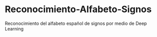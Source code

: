 # Reconocimiento-Alfabeto-Signos
Reconocimiento del alfabeto español de signos por medio de Deep Learning
